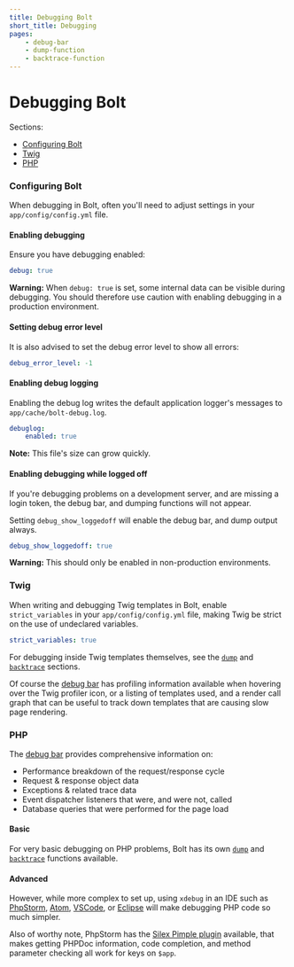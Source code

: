 ```yaml
---
title: Debugging Bolt
short_title: Debugging
pages:
    - debug-bar
    - dump-function
    - backtrace-function
---
```

Debugging Bolt
==============

Sections:
  - [Configuring Bolt](#configuring-bolt)
  - [Twig](#twig)
  - [PHP](#php)

### Configuring Bolt

When debugging in Bolt, often you'll need to adjust settings in your 
`app/config/config.yml` file.

#### Enabling debugging

Ensure you have debugging enabled:
```yaml
debug: true
```

<p class="warning"><strong>Warning:</strong> When <code>debug: true</code> is
set, some internal data can be visible during debugging. You should therefore
use caution with enabling debugging in a production environment.</p>

#### Setting debug error level 

It is also advised to set the debug error level to show all errors:

```yaml
debug_error_level: -1
``` 

#### Enabling debug logging

Enabling the debug log writes the default application logger's messages to
`app/cache/bolt-debug.log`.

```yaml
debuglog:
    enabled: true
```

<p class="note"><strong>Note:</strong> This file's size can grow quickly.</p>

#### Enabling debugging while logged off

If you're debugging problems on a development server, and are missing a login
token, the debug bar, and dumping functions will not appear.

Setting `debug_show_loggedoff` will enable the debug bar, and dump output
always.
 
```yaml
debug_show_loggedoff: true
``` 

<p class="warning"><strong>Warning:</strong> This should only be enabled in
non-production environments.</p>

### Twig

When writing and debugging Twig templates in Bolt, enable `strict_variables` in
your `app/config/config.yml` file, making Twig be strict on the use of
undeclared variables.

```yaml
strict_variables: true
```

For debugging inside Twig templates themselves, see the [`dump`][dump-twig] and
[`backtrace`][backtrace-twig] sections.


Of course the [debug bar][debug-bar] has profiling information available when
hovering over the Twig profiler icon, or a listing of templates used, and a
render call graph that can be useful to track down templates that are causing
slow page rendering.

### PHP

The [debug bar][debug-bar] provides comprehensive information on:

  * Performance breakdown of the request/response cycle
  * Request & response object data
  * Exceptions & related trace data 
  * Event dispatcher listeners that were, and were not, called
  * Database queries that were performed for the page load

#### Basic

For very basic debugging on PHP problems, Bolt has its own [`dump`][dump-php]
and [`backtrace`][backtrace-php] functions available.

#### Advanced

However, while more complex to set up, using `xdebug` in an IDE such as
[PhpStorm][xdebug-phpstorm], [Atom][xdebug-atom], [VSCode][xdebug-vscode],
or [Eclipse][xdebug-eclipse] will make debugging PHP code so much simpler.

Also of worthy note, PhpStorm has the [Silex Pimple plugin][pimple-plugin]
available, that makes getting PHPDoc information, code completion, and method
parameter checking all work for keys on `$app`.


[debug-bar]: debugging/debug-bar
[dump-twig]: debugging/dump-function#twig
[backtrace-twig]: debugging/backtrace-function#php
[dump-php]: debugging/dump-function#twig
[backtrace-php]: debugging/backtrace-function#php

[xdebug-phpstorm]: https://www.jetbrains.com/help/phpstorm/2017.1/configuring-xdebug.html#integrationWithProduct
[xdebug-atom]: https://atom.io/packages/php-debug
[xdebug-eclipse]: https://wiki.eclipse.org/Debugging_using_XDebug
[xdebug-vscode]: https://github.com/felixfbecker/vscode-php-debug
[pimple-plugin]: https://plugins.jetbrains.com/plugin/7809-silex-pimple-plugin
